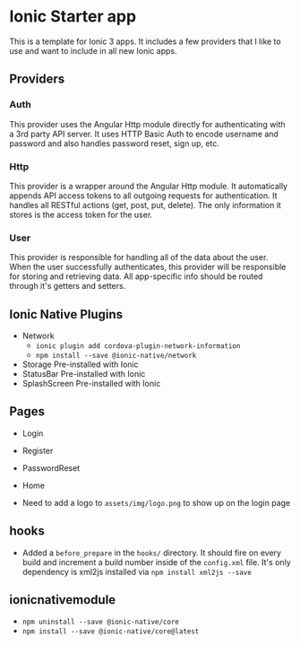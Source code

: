 # Ionic Starter app

This is a template for Ionic 3 apps. It includes a few providers that I like to use and want to include in all new Ionic apps.

## Providers

### Auth

This provider uses the Angular Http module directly for authenticating with a 3rd party API server. It uses HTTP Basic Auth to encode username and password and also handles password reset, sign up, etc.

### Http

This provider is a wrapper around the Angular Http module. It automatically appends API access tokens to all outgoing requests for authentication. It handles all RESTful actions (get, post, put, delete). The only information it stores is the access token for the user.

### User

This provider is responsible for handling all of the data about the user. When the user successfully authenticates, this provider will be responsible for storing and retrieving data. All app-specific info should be routed through it's getters and setters.

## Ionic Native Plugins

- Network
  - `ionic plugin add cordova-plugin-network-information`
  - `npm install --save @ionic-native/network`
- Storage
  Pre-installed with Ionic
- StatusBar
  Pre-installed with Ionic
- SplashScreen
  Pre-installed with Ionic

## Pages
- Login
- Register
- PasswordReset
- Home

- Need to add a logo to `assets/img/logo.png` to show up on the login page

## hooks

- Added a `before_prepare` in the `hooks/` directory. It should fire on every build and increment a build number inside of the `config.xml` file. It's only dependency is xml2js installed via `npm install xml2js --save`

## ionicnativemodule
- `npm uninstall --save @ionic-native/core`
- `npm install --save @ionic-native/core@latest`
